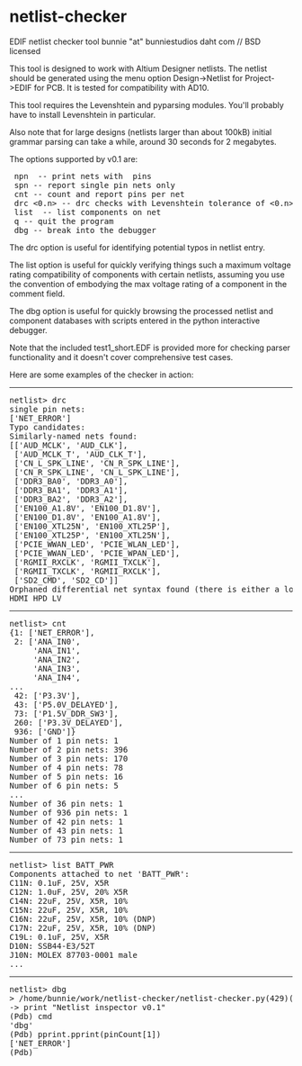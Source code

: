netlist-checker
===============

EDIF netlist checker tool
bunnie "at" bunniestudios daht com // BSD licensed

This tool is designed to work with Altium Designer netlists. The
netlist should be generated using the menu option Design->Netlist for
Project->EDIF for PCB. It is tested for compatibility with AD10.

This tool requires the Levenshtein and pyparsing modules. You'll probably
have to install Levenshtein in particular.

Also note that for large designs (netlists larger than about 100kB)
initial grammar parsing can take a while, around 30 seconds for 2
megabytes.

The options supported by v0.1 are:

<pre>
 npn <n> -- print nets with <n> pins
 spn -- report single pin nets only
 cnt -- count and report pins per net
 drc <0.n> -- drc checks with Levenshtein tolerance of <0.n>. Default is 0.1, range is 0-1, with smallerbeing stricter; recommended values are 0.1 or 0.11
 list <net> -- list components on net <net>
 q -- quit the program
 dbg -- break into the debugger
</pre>

The drc option is useful for identifying potential typos in netlist entry.

The list option is useful for quickly verifying things such a maximum
voltage rating compatibility of components with certain netlists,
assuming you use the convention of embodying the max voltage rating of
a component in the comment field.

The dbg option is useful for quickly browsing the processed netlist
and component databases with scripts entered in the python interactive
debugger.

Note that the included test1_short.EDF is provided more for checking
parser functionality and it doesn't cover comprehensive test cases.

Here are some examples of the checker in action:

-------------------------------------------------
<pre>
netlist> drc
single pin nets: 
['NET_ERROR']
Typo candidates: 
Similarly-named nets found: 
[['AUD_MCLK', 'AUD_CLK'],
 ['AUD_MCLK_T', 'AUD_CLK_T'],
 ['CN_L_SPK_LINE', 'CN_R_SPK_LINE'],
 ['CN_R_SPK_LINE', 'CN_L_SPK_LINE'],
 ['DDR3_BA0', 'DDR3_A0'],
 ['DDR3_BA1', 'DDR3_A1'],
 ['DDR3_BA2', 'DDR3_A2'],
 ['EN100_A1.8V', 'EN100_D1.8V'],
 ['EN100_D1.8V', 'EN100_A1.8V'],
 ['EN100_XTL25N', 'EN100_XTL25P'],
 ['EN100_XTL25P', 'EN100_XTL25N'],
 ['PCIE_WWAN_LED', 'PCIE_WLAN_LED'],
 ['PCIE_WWAN_LED', 'PCIE_WPAN_LED'],
 ['RGMII_RXCLK', 'RGMII_TXCLK'],
 ['RGMII_TXCLK', 'RGMII_RXCLK'],
 ['SD2_CMD', 'SD2_CD']]
Orphaned differential net syntax found (there is either a lone _P or _N variant of this net): 
HDMI_HPD_LV
</pre>
-------------------------------------------------
<pre>
netlist> cnt
{1: ['NET_ERROR'],
 2: ['ANA_IN0',
     'ANA_IN1',
     'ANA_IN2',
     'ANA_IN3',
     'ANA_IN4',
...
 42: ['P3.3V'],
 43: ['P5.0V_DELAYED'],
 73: ['P1.5V_DDR_SW3'],
 260: ['P3.3V_DELAYED'],
 936: ['GND']}
Number of 1 pin nets: 1
Number of 2 pin nets: 396
Number of 3 pin nets: 170
Number of 4 pin nets: 78
Number of 5 pin nets: 16
Number of 6 pin nets: 5
...
Number of 36 pin nets: 1
Number of 936 pin nets: 1
Number of 42 pin nets: 1
Number of 43 pin nets: 1
Number of 73 pin nets: 1
</pre>
-------------------------------------------------
<pre>
netlist> list BATT_PWR
Components attached to net 'BATT_PWR':
C11N: 0.1uF, 25V, X5R
C12N: 1.0uF, 25V, 20% X5R
C14N: 22uF, 25V, X5R, 10%
C15N: 22uF, 25V, X5R, 10%
C16N: 22uF, 25V, X5R, 10% (DNP)
C17N: 22uF, 25V, X5R, 10% (DNP)
C19L: 0.1uF, 25V, X5R
D10N: SSB44-E3/52T
J10N: MOLEX 87703-0001 male
...
</pre>
-------------------------------------------------
<pre>
netlist> dbg
> /home/bunnie/work/netlist-checker/netlist-checker.py(429)<module>()
-> print "Netlist inspector v0.1"
(Pdb) cmd
'dbg'
(Pdb) pprint.pprint(pinCount[1])
['NET_ERROR']
(Pdb) 
 </pre>
